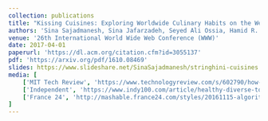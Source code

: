 ```yaml
---
collection: publications
title: "Kissing Cuisines: Exploring Worldwide Culinary Habits on the Web"
authors: 'Sina Sajadmanesh, Sina Jafarzadeh, Seyed Ali Ossia, Hamid R. Rabiee, Hamed Haddadi, Yelena Mejova, Mirco Musolesi, Emiliano De Cristofaro, and Gianluca Stringhini'
venue: '26th International World Wide Web Conference (WWW)'
date: 2017-04-01
paperurl: 'https://dl.acm.org/citation.cfm?id=3055137'
pdf: 'https://arxiv.org/pdf/1610.08469'
slides: https://www.slideshare.net/SinaSajadmanesh/stringhini-cuisines
media: [
    ['MIT Tech Review', 'https://www.technologyreview.com/s/602790/how-data-mining-reveals-the-worlds-healthiest-cuisines/'],
    ['Independent', 'https://www.indy100.com/article/healthy-diverse-top-healthiest-countries-cuisine-food-in-the-world-list-7412171'], 
    ['France 24', 'http://mashable.france24.com/styles/20161115-algorithme-cuisines-recherche-nutrition-ingredients']
]
---
```

